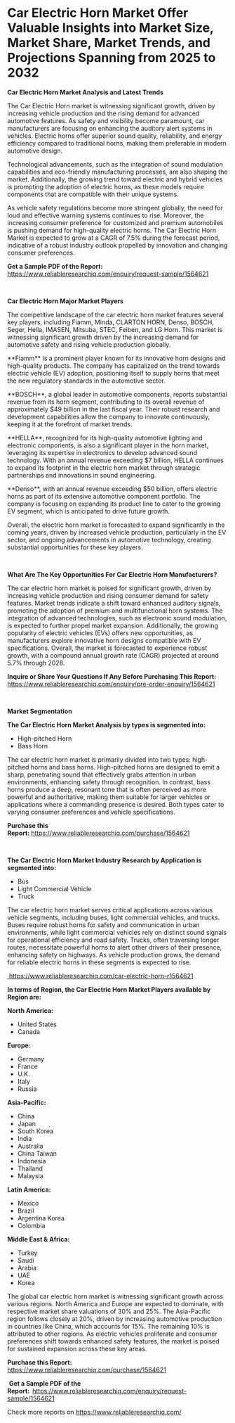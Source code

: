 <p><h1>Car Electric Horn Market Offer Valuable Insights into Market Size, Market Share, Market Trends, and Projections Spanning from 2025 to 2032</h1></p><p><strong>Car Electric Horn Market Analysis and Latest Trends</strong></p>
<p><p>The Car Electric Horn market is witnessing significant growth, driven by increasing vehicle production and the rising demand for advanced automotive features. As safety and visibility become paramount, car manufacturers are focusing on enhancing the auditory alert systems in vehicles. Electric horns offer superior sound quality, reliability, and energy efficiency compared to traditional horns, making them preferable in modern automotive design. </p><p>Technological advancements, such as the integration of sound modulation capabilities and eco-friendly manufacturing processes, are also shaping the market. Additionally, the growing trend toward electric and hybrid vehicles is prompting the adoption of electric horns, as these models require components that are compatible with their unique systems. </p><p>As vehicle safety regulations become more stringent globally, the need for loud and effective warning systems continues to rise. Moreover, the increasing consumer preference for customized and premium automobiles is pushing demand for high-quality electric horns. The Car Electric Horn Market is expected to grow at a CAGR of 7.5% during the forecast period, indicative of a robust industry outlook propelled by innovation and changing consumer preferences.</p></p>
<p><strong>Get a Sample PDF of the Report:&nbsp;</strong> <a href="https://www.reliableresearchiq.com/enquiry/request-sample/1564621?utm_campaign=2886&utm_medium=2&utm_source=Github&utm_content=ia&utm_term=30032025&utm_id=car-electric-horn">https://www.reliableresearchiq.com/enquiry/request-sample/1564621</a></p>
<p>&nbsp;</p>
<p><strong>Car Electric Horn Major Market Players</strong></p>
<p><p>The competitive landscape of the car electric horn market features several key players, including Fiamm, Minda, CLARTON HORN, Denso, BOSCH, Seger, Hella, IMASEN, Mitsuba, STEC, Feiben, and LG Horn. This market is witnessing significant growth driven by the increasing demand for automotive safety and rising vehicle production globally.</p><p>**Fiamm** is a prominent player known for its innovative horn designs and high-quality products. The company has capitalized on the trend towards electric vehicle (EV) adoption, positioning itself to supply horns that meet the new regulatory standards in the automotive sector. </p><p>**BOSCH**, a global leader in automotive components, reports substantial revenue from its horn segment, contributing to its overall revenue of approximately $49 billion in the last fiscal year. Their robust research and development capabilities allow the company to innovate continuously, keeping it at the forefront of market trends.</p><p>**HELLA**, recognized for its high-quality automotive lighting and electronic components, is also a significant player in the horn market, leveraging its expertise in electronics to develop advanced sound technology. With an annual revenue exceeding $7 billion, HELLA continues to expand its footprint in the electric horn market through strategic partnerships and innovations in sound engineering.</p><p>**Denso**, with an annual revenue exceeding $50 billion, offers electric horns as part of its extensive automotive component portfolio. The company is focusing on expanding its product line to cater to the growing EV segment, which is anticipated to drive future growth.</p><p>Overall, the electric horn market is forecasted to expand significantly in the coming years, driven by increased vehicle production, particularly in the EV sector, and ongoing advancements in automotive technology, creating substantial opportunities for these key players.</p></p>
<p>&nbsp;</p>
<p><strong>What Are The Key Opportunities For Car Electric Horn Manufacturers?</strong></p>
<p><p>The car electric horn market is poised for significant growth, driven by increasing vehicle production and rising consumer demand for safety features. Market trends indicate a shift toward enhanced auditory signals, promoting the adoption of premium and multifunctional horn systems. The integration of advanced technologies, such as electronic sound modulation, is expected to further propel market expansion. Additionally, the growing popularity of electric vehicles (EVs) offers new opportunities, as manufacturers explore innovative horn designs compatible with EV specifications. Overall, the market is forecasted to experience robust growth, with a compound annual growth rate (CAGR) projected at around 5.7% through 2028.</p></p>
<p><strong>Inquire or Share Your Questions If Any Before Purchasing This Report:</strong> <a href="https://www.reliableresearchiq.com/enquiry/pre-order-enquiry/1564621?utm_campaign=2886&utm_medium=2&utm_source=Github&utm_content=ia&utm_term=30032025&utm_id=car-electric-horn">https://www.reliableresearchiq.com/enquiry/pre-order-enquiry/1564621</a></p>
<p>&nbsp;</p>
<p><strong>Market Segmentation</strong></p>
<p><strong>The Car Electric Horn Market Analysis by types is segmented into:</strong></p>
<p><ul><li>High-pitched Horn</li><li>Bass Horn</li></ul></p>
<p><p>The car electric horn market is primarily divided into two types: high-pitched horns and bass horns. High-pitched horns are designed to emit a sharp, penetrating sound that effectively grabs attention in urban environments, enhancing safety through recognition. In contrast, bass horns produce a deep, resonant tone that is often perceived as more powerful and authoritative, making them suitable for larger vehicles or applications where a commanding presence is desired. Both types cater to varying consumer preferences and vehicle specifications.</p></p>
<p><strong>Purchase this Report:&nbsp;</strong><a href="https://www.reliableresearchiq.com/purchase/1564621?utm_campaign=2886&utm_medium=2&utm_source=Github&utm_content=ia&utm_term=30032025&utm_id=car-electric-horn">https://www.reliableresearchiq.com/purchase/1564621</a></p>
<p>&nbsp;</p>
<p><strong>The Car Electric Horn Market Industry Research by Application is segmented into:</strong></p>
<p><ul><li>Bus</li><li>Light Commercial Vehicle</li><li>Truck</li></ul></p>
<p><p>The car electric horn market serves critical applications across various vehicle segments, including buses, light commercial vehicles, and trucks. Buses require robust horns for safety and communication in urban environments, while light commercial vehicles rely on distinct sound signals for operational efficiency and road safety. Trucks, often traversing longer routes, necessitate powerful horns to alert other drivers of their presence, enhancing safety on highways. As vehicle production grows, the demand for reliable electric horns in these segments is expected to rise.</p></p>
<p><a href="https://www.reliableresearchiq.com/car-electric-horn-r1564621?utm_campaign=2886&utm_medium=2&utm_source=Github&utm_content=ia&utm_term=30032025&utm_id=car-electric-horn">&nbsp;https://www.reliableresearchiq.com/car-electric-horn-r1564621</a></p>
<p><strong>In terms of Region, the Car Electric Horn Market Players available by Region are:</strong></p>
<p>
    <p> <strong> North America: </strong>
        <ul>
            <li>United States</li>
            <li>Canada</li>
        </ul>
        </p> 
    <p> <strong> Europe: </strong>
        <ul>
            <li>Germany</li>
            <li>France</li>
            <li>U.K.</li>
            <li>Italy</li>
            <li>Russia</li>
        </ul>
        </p> 
    <p> <strong> Asia-Pacific: </strong>
        <ul>
            <li>China</li>
            <li>Japan</li>
            <li>South Korea</li>
            <li>India</li>
            <li>Australia</li>
            <li>China Taiwan</li>
            <li>Indonesia</li>
            <li>Thailand</li>
            <li>Malaysia</li>
        </ul>
        </p> 
    <p> <strong> Latin America: </strong>
        <ul>
            <li>Mexico</li>
            <li>Brazil</li>
            <li>Argentina Korea</li>
            <li>Colombia</li>
        </ul>
        </p> 
    <p> <strong> Middle East & Africa: </strong>
        <ul>
            <li>Turkey</li>
            <li>Saudi</li>
            <li>Arabia</li>
            <li>UAE</li>
            <li>Korea</li>
        </ul>
    </p>
    </p>
<p><p>The global car electric horn market is witnessing significant growth across various regions. North America and Europe are expected to dominate, with respective market share valuations of 30% and 25%. The Asia-Pacific region follows closely at 20%, driven by increasing automotive production in countries like China, which accounts for 15%. The remaining 10% is attributed to other regions. As electric vehicles proliferate and consumer preferences shift towards enhanced safety features, the market is poised for sustained expansion across these key areas.</p></p>
<p><strong>Purchase this Report: </strong><a href="https://www.reliableresearchiq.com/purchase/1564621?utm_campaign=2886&utm_medium=2&utm_source=Github&utm_content=ia&utm_term=30032025&utm_id=car-electric-horn">https://www.reliableresearchiq.com/purchase/1564621</a></p>
<p>&nbsp;<strong>Get a Sample PDF of the Report:&nbsp;&nbsp;</strong><a href="https://www.reliableresearchiq.com/enquiry/request-sample/1564621?utm_campaign=2886&utm_medium=2&utm_source=Github&utm_content=ia&utm_term=30032025&utm_id=car-electric-horn">https://www.reliableresearchiq.com/enquiry/request-sample/1564621</a></p>
<p><strong></strong></p>
<p>Check more reports on <a href="https://www.reliableresearchiq.com/?utm_campaign=2886&utm_medium=2&utm_source=Github&utm_content=ia&utm_term=30032025&utm_id=car-electric-horn">https://www.reliableresearchiq.com/</a></p>